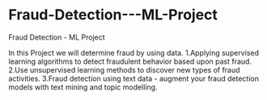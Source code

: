 # Fraud-Detection---ML-Project
Fraud Detection - ML Project

In this Project we will determine fraud by using data. 
1.Applying supervised learning algorithms to detect fraudulent behavior based upon past fraud.
2.Use unsupervised learning methods to discover new types of fraud activities. 
3.Fraud detection using text data - augment your fraud detection models with text mining and topic modelling.
